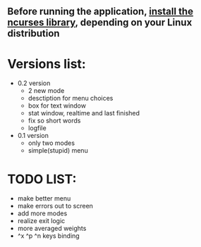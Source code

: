## Before running the application, [install the ncurses library](https://www.cyberciti.biz/faq/linux-install-ncurses-library-headers-on-debian-ubuntu-centos-fedora/), depending on your Linux distribution

# Versions list:
- 0.2 version
    - 2 new mode
    - desctiption for menu choices
    - box for text window
    - stat window, realtime and last finished
    - fix so short words
    - logfile
- 0.1 version
    - only two modes
    - simple(stupid) menu

# TODO LIST:
* make better menu
* make errors out to screen
* add more modes
* realize exit logic
* more averaged weights
* ^x ^p ^n keys binding
